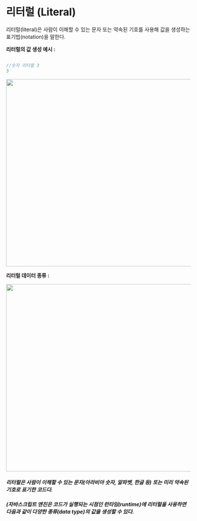 # 리터럴 (Literal) #

리터럴(literal)은 사람이 이해할 수 있는 문자 또는 약속된 기호를 사용해 값을 생성하는 표기법(notation)을 말한다.


**리터럴의 값 생성 예시 :**

```javascript

//숫자 리터럴 3
3
```
<img width="511" src="https://user-images.githubusercontent.com/89209626/149664873-0fa84c88-c857-4ba0-91f8-3298122c1ada.png">

**리터럴 데이터 종류 :**

<img width="511" src="https://user-images.githubusercontent.com/89209626/149665014-04e8050e-3bda-42a8-ac2f-45648fd7637c.png">

#### _리터럴은 사람이 이해할 수 있는 문자(아라비아 숫자, 알파벳, 한글 등) 또는 미리 약속된 기호로 표기한 코드다._
##### **(자바스크립트 엔진은 코드가 실행되는 시점인 런타임(runtime)에 리터럴을 사용하면 다음과 같이 다양한 종류(data type)의 값을 생성할 수 있다.**